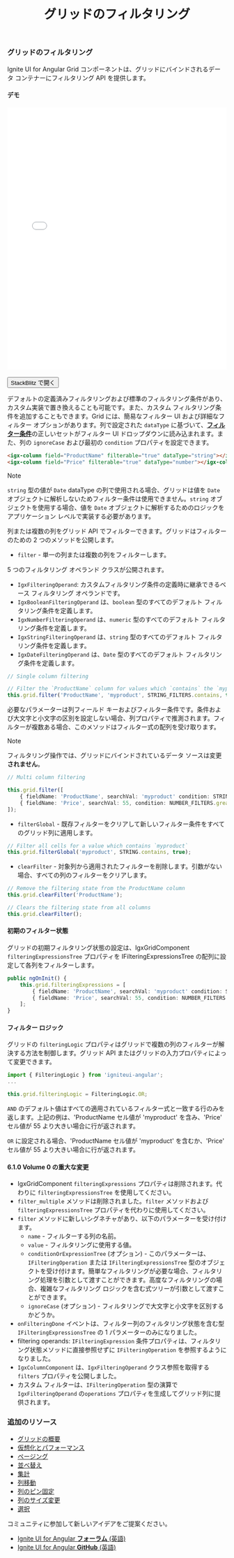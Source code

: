 ﻿---
title: グリッドのフィルタリング
_description: Ignite UI for Angular Data Grid コントロールは、タッチ レスポンシブなデータ グリッドです。階層およびリスト ビューなどの機能があります。
_keywords: Ignite UI for Angular, UI コントロール, Angular ウィジェット, web ウィジェット, UI ウィジェット, Angular, ネイティブ Angular コンポーネント スィート, ネイティブ Angular コントロール, ネイティブ Angular コンポーネント ライブラリ, Angular Data Grid コンポーネント, Angular Data Grid コントロール, Angular Grid コンポーネント, Angular Grid コントロール, Angular 高いパフォーマンス Grid, フィルタリング, フィルター
_language: ja
---

### グリッドのフィルタリング

Ignite UI for Angular Grid コンポーネントは、グリッドにバインドされるデータ コンテナーにフィルタリング API を提供します。

#### デモ

<div class="sample-container loading" style="height:600px">
    <iframe id="grid-sample-iframe" src='{environment:demosBaseUrl}/grid-filtering-sample' width="100%" height="100%" seamless frameBorder="0" onload="onSampleIframeContentLoaded(this);"></iframe>
</div>
<br/>
<div>
<button data-localize="stackblitz" class="stackblitz-btn" data-iframe-id="grid-sample-iframe" data-demos-base-url="{environment:demosBaseUrl}">StackBlitz で開く</button>
</div>
<div class="divider--half"></div>

デフォルトの定義済みフィルタリングおよび標準のフィルタリング条件があり、カスタム実装で置き換えることも可能です。また、カスタム フィルタリング条件を追加することもできます。Grid には、簡易なフィルター UI および詳細なフィルター オプションがあります。列で設定された `dataType` に基づいて、[**フィルター条件**](grid.md#フィルター条件)の正しいセットがフィルター UI ドロップダウンに読み込まれます。また、列の `ignoreCase` および最初の `condition` プロパティを設定できます。

```html
<igx-column field="ProductName" filterable="true" dataType="string"></igx-column>
<igx-column field="Price" filterable="true" dataType="number"></igx-column>
```

> [!NOTE]
> `string` 型の値が `Date` dataType の列で使用される場合、グリッドは値を `Date` オブジェクトに解析しないためフィルター条件は使用できません。`string` オブジェクトを使用する場合、値を `Date` オブジェクトに解析するためのロジックをアプリケーション レベルで実装する必要があります。

列または複数の列をグリッド API でフィルターできます。グリッドはフィルターのための 2 つのメソッドを公開します。

*   `filter` - 単一の列または複数の列をフィルターします。

5 つのフィルタリング オペランド クラスが公開されます。
   - `IgxFilteringOperand`: カスタムフィルタリング条件の定義時に継承できるベース フィルタリング オペランドです。
   - `IgxBooleanFilteringOperand` は、`boolean` 型のすべてのデフォルト フィルタリング条件を定義します。
   - `IgxNumberFilteringOperand` は、`numeric` 型のすべてのデフォルト フィルタリング条件を定義します。
   - `IgxStringFilteringOperand` は、`string` 型のすべてのデフォルト フィルタリング条件を定義します。
   - `IgxDateFilteringOperand` は、`Date` 型のすべてのデフォルト フィルタリング条件を定義します。

```typescript
// Single column filtering

// Filter the `ProductName` column for values which `contains` the `myproduct` substring, ignoring case
this.grid.filter('ProductName', 'myproduct', STRING_FILTERS.contains, true);
```

必要なパラメーターは列フィールド キーおよびフィルター条件です。条件および大文字と小文字の区別を設定しない場合、列プロパティで推測されます。フィルターが複数ある場合、このメソッドはフィルター式の配列を受け取ります。

> [!NOTE]
> フィルタリング操作では、グリッドにバインドされているデータ ソースは変更**されません**。

```typescript
// Multi column filtering

this.grid.filter([
    { fieldName: 'ProductName', searchVal: 'myproduct' condition: STRING_FILTERS.contains, ignoreCase: true},
    { fieldName: 'Price', searchVal: 55, condition: NUMBER_FILTERS.greaterThan }
]);
```

*   `filterGlobal` - 既存フィルターをクリアして新しいフィルター条件をすべてのグリッド列に適用します。

```typescript
// Filter all cells for a value which contains `myproduct`
this.grid.filterGlobal('myproduct', STRING.contains, true);
```

*   `clearFilter` - 対象列から適用されたフィルターを削除します。引数がない場合、すべての列のフィルターをクリアします。

```typescript
// Remove the filtering state from the ProductName column
this.grid.clearFilter('ProductName');

// Clears the filtering state from all columns
this.grid.clearFilter();
```

#### 初期のフィルター状態

グリッドの初期フィルタリング状態の設定は、IgxGridComponent `filteringExpressionsTree` プロパティを IFilteringExpressionsTree の配列に設定して各列をフィルターします。

```typescript
public ngOnInit() {
    this.grid.filteringExpressions = [
        { fieldName: 'ProductName', searchVal: 'myproduct' condition: STRING_FILTERS.contains, ignoreCase: true},
        { fieldName: 'Price', searchVal: 55, condition: NUMBER_FILTERS.greaterThan }
    ];
}
```

#### フィルター ロジック

グリッドの `filteringLogic` プロパティはグリッドで複数の列のフィルターが解決する方法を制御します。グリッド API またはグリッドの入力プロパティによって変更できます。

```typescript
import { FilteringLogic } from 'igniteui-angular';
...

this.grid.filteringLogic = FilteringLogic.OR;
```

`AND` のデフォルト値はすべての適用されているフィルター式と一致する行のみを返します。上記の例は、'ProductName セル値が 'myproduct' を含み、'Price' セル値が 55 より大きい場合に行が返されます。

`OR` に設定される場合、'ProductName セル値が 'myproduct' を含むか、'Price' セル値が 55 より大きい場合に行が返されます。

<div class="divider--half"></div>

#### 6.1.0 Volume 0 の重大な変更
* IgxGridComponent `filteringExpressions` プロパティは削除されます。代わりに `filteringExpressionsTree` を使用してください。
* `filter_multiple` メソッドは削除されました。`filter` メソッドおよび`filteringExpressionsTree` プロパティを代わりに使用してください。
* `filter` メソッドに新しいシグネチャがあり、以下のパラメーターを受け付けます。
  * `name` - フィルターする列の名前。
  * `value` - フィルタリングに使用する値。
  * `conditionOrExpressionTree`  (オプション) - このパラメーターは、`IFilteringOperation` または `IFilteringExpressionsTree` 型のオブジェクトを受け付けます。簡単なフィルタリングが必要な場合、フィルタリング処理を引数として渡すことができます。高度なフィルタリングの場合、複雑なフィルタリング ロジックを含む式ツリーが引数として渡すことができます。
  * `ignoreCase` (オプション) - フィルタリングで大文字と小文字を区別するかどうか。
* `onFilteringDone` イベントは、フィルター列のフィルタリング状態を含む型 `IFilteringExpressionsTree` の 1 パラメーターのみになりました。
* filtering operands: `IFilteringExpression` 条件プロパティは、フィルタリング状態メソッドに直接参照せずに `IFilteringOperation` を参照するようになりました。
* `IgxColumnComponent` は、`IgxFilteringOperand` クラス参照を取得する `filters` プロパティを公開しました。
* カスタム フィルターは、`IFilteringOperation` 型の演算で `IgxFilteringOperand` の`operations` プロパティを生成してグリッド列に提供されます。

<div class="divider--half"></div>

### 追加のリソース
<div class="divider--half"></div>

* [グリッドの概要](grid.md)
* [仮想化とパフォーマンス](grid_virtualization.md)
* [ページング](grid_paging.md)
* [並べ替え](grid_sorting.md)
* [集計](grid_summaries.md)
* [列移動](grid_column_moving.md)
* [列のピン固定](grid_column_pinning.md)
* [列のサイズ変更](grid_column_resizing.md)
* [選択](grid_selection.md)

<div class="divider--half"></div>
コミュニティに参加して新しいアイデアをご提案ください。

* [Ignite UI for Angular **フォーラム** (英語)](https://www.infragistics.com/community/forums/f/ignite-ui-for-angular)
* [Ignite UI for Angular **GitHub** (英語)](https://github.com/IgniteUI/igniteui-angular)
